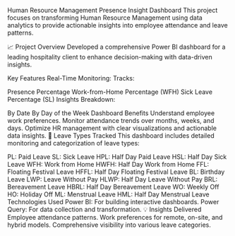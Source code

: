 Human Resource Management Presence Insight Dashboard
This project focuses on transforming Human Resource Management using data analytics to provide actionable insights into employee attendance and leave patterns.

📈 Project Overview
Developed a comprehensive Power BI dashboard for a leading hospitality client to enhance decision-making with data-driven insights.

Key Features
Real-Time Monitoring:
Tracks:

Presence Percentage
Work-from-Home Percentage (WFH)
Sick Leave Percentage (SL)
Insights Breakdown:

By Date
By Day of the Week
Dashboard Benefits
Understand employee work preferences.
Monitor attendance trends over months, weeks, and days.
Optimize HR management with clear visualizations and actionable data insights.
📝 Leave Types Tracked
This dashboard includes detailed monitoring and categorization of leave types:

PL: Paid Leave
SL: Sick Leave
HPL: Half Day Paid Leave
HSL: Half Day Sick Leave
WFH: Work from Home
HWFH: Half Day Work from Home
FFL: Floating Festival Leave
HFFL: Half Day Floating Festival Leave
BL: Birthday Leave
LWP: Leave Without Pay
HLWP: Half Day Leave Without Pay
BRL: Bereavement Leave
HBRL: Half Day Bereavement Leave
WO: Weekly Off
HO: Holiday Off
ML: Menstrual Leave
HML: Half Day Menstrual Leave
Technologies Used
Power BI: For building interactive dashboards.
Power Query: For data collection and transformation.
💡 Insights Delivered
Employee attendance patterns.
Work preferences for remote, on-site, and hybrid models.
Comprehensive visibility into various leave categories.
